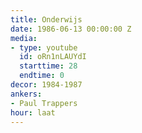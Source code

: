 ```yaml
---
title: Onderwijs
date: 1986-06-13 00:00:00 Z
media:
- type: youtube
  id: oRn1nLAUYdI
  starttime: 28
  endtime: 0
decor: 1984-1987
ankers:
- Paul Trappers
hour: laat
---
```


